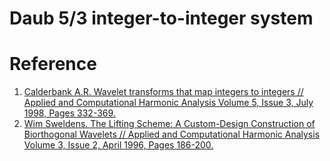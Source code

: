 # Daub 5/3 integer-to-integer system


# Reference
1. [Calderbank A.R. Wavelet transforms that map integers to integers // Applied and Computational Harmonic Analysis Volume 5, Issue 3, July 1998, Pages 332-369.](https://www.sciencedirect.com/science/article/pii/S1063520397902384)
2. [Wim Sweldens. The Lifting Scheme: A Custom-Design Construction of Biorthogonal Wavelets // Applied and Computational Harmonic Analysis Volume 3, Issue 2, April 1996, Pages 186-200.](https://www.sciencedirect.com/science/article/pii/S1063520396900159)